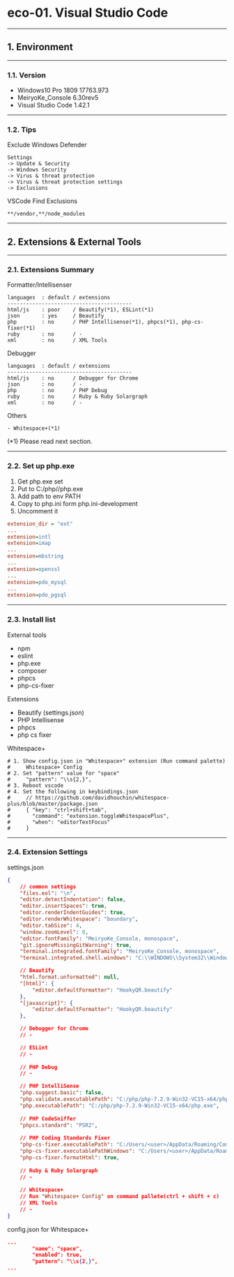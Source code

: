 # eco-01. Visual Studio Code
________________________________________
## 1. Environment
________________________________________
### 1.1. Version

- Windows10 Pro 1809 17763.973
- MeiryoKe_Console 6.30rev5
- Visual Studio Code 1.42.1

________________________________________
### 1.2. Tips

Exclude Windows Defender

```Text
Settings
-> Update & Security
-> Windows Security
-> Virus & threat protection
-> Virus & threat protection settings
-> Exclusions
```

VSCode Find Exclusions

```text
**/vendor,**/node_modules
```

________________________________________
## 2. Extensions & External Tools
________________________________________
### 2.1. Extensions Summary

Formatter/Intellisenser

```text
languages  : default / extensions
----------------------------------------
html/js    : poor    / Beautify(*1), ESLint(*1)
json       : yes     / Beautify
php        : no      / PHP Intellisense(*1), phpcs(*1), php-cs-fixer(*1)
ruby       : no      / -
xml        : no      / XML Tools
```

Debugger

```text
languages  : default / extensions
----------------------------------------
html/js    : no      / Debugger for Chrome
json       : no      / -
php        : no      / PHP Debug
ruby       : no      / Ruby & Ruby Solargraph
xml        : no      / -
```

Others

```text
- Whitespace+(*1)
```

(*1) Please read next section.

________________________________________
### 2.2. Set up php.exe

1. Get php.exe set
2. Put to C:/php/<version-folder>/php.exe
3. Add path to env PATH
4. Copy to php.ini form php.ini-development
5. Uncomment it

```ini
extension_dir = "ext"
...
extension=intl
extension=imap
...
extension=mbstring
...
extension=openssl
...
extension=pdo_mysql
...
extension=pdo_pgsql
```

________________________________________
### 2.3. Install list

External tools

- npm
- eslint
- php.exe
- composer
- phpcs
- php-cs-fixer

Extensions

- Beautify (settings.json)
- PHP Intellisense
- phpcs
- php cs fixer

Whitespace+

```shell
# 1. Show config.json in "Whitespace+" extension (Run command palette)
#     Whitespace+ Config
# 2. Set "pattern" value for "space"
#     "pattern": "\\s{2,}",
# 3. Reboot vscode
# 4. Set the following in keybindings.json
#     // https://github.com/davidhouchin/whitespace-plus/blob/master/package.json
#     { "key": "ctrl+shift+tab",
#       "command": "extension.toggleWhitespacePlus",
#       "when": "editorTextFocus"
#     }
```

________________________________________
### 2.4. Extension Settings

settings.json

```json
{
    // common settings
    "files.eol": "\n",
    "editor.detectIndentation": false,
    "editor.insertSpaces": true,
    "editor.renderIndentGuides": true,
    "editor.renderWhitespace": "boundary",
    "editor.tabSize": 4,
    "window.zoomLevel": 0,
    "editor.fontFamily": "MeiryoKe_Console, monospace",
    "git.ignoreMissingGitWarning": true,
    "terminal.integrated.fontFamily": "MeiryoKe_Console, monospace",
    "terminal.integrated.shell.windows": "C:\\WINDOWS\\System32\\WindowsPowerShell\\v1.0\\powershell.exe",

    // Beautify
    "html.format.unformatted": null,
    "[html]": {
        "editor.defaultFormatter": "HookyQR.beautify"
    },
    "[javascript]": {
        "editor.defaultFormatter": "HookyQR.beautify"
    },

    // Debugger for Chrome
    // -

    // ESLint
    // -
    
    // PHP Debug
    // -

    // PHP IntelliSense
    "php.suggest.basic": false,
    "php.validate.executablePath": "C:/php/php-7.2.9-Win32-VC15-x64/php.exe",
    "php.executablePath": "C:/php/php-7.2.9-Win32-VC15-x64/php.exe",
    
    // PHP CodeSniffer
    "phpcs.standard": "PSR2",
    
    // PHP Coding Standards Fixer
    "php-cs-fixer.executablePath": "C:/Users/<user>/AppData/Roaming/Composer/vendor/bin/php-cs-fixer",
    "php-cs-fixer.executablePathWindows": "C:/Users/<user>/AppData/Roaming/Composer/vendor/bin/php-cs-fixer.bat",
    "php-cs-fixer.formatHtml": true,
    
    // Ruby & Ruby Solargraph
    // -
    
    // Whitespace+
    // Run "Whitespace+ Config" on command pallete(ctrl + shift + c)
    // XML Tools
    // -
}
```

config.json for Whitespace+

```json
...
        "name": "space",
        "enabled": true,
        "pattern": "\\s{2,}",
...
```
